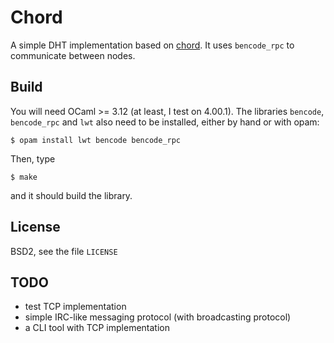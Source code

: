 # Chord

A simple DHT implementation based on
[chord](http://en.wikipedia.org/wiki/Chord_%28peer-to-peer%29). It
uses `bencode_rpc` to communicate between nodes.

## Build

You will need OCaml >= 3.12 (at least, I test on 4.00.1). The libraries
`bencode`, `bencode_rpc` and `lwt` also need to be installed, either by hand
or with opam:

    $ opam install lwt bencode bencode_rpc

Then, type

    $ make

and it should build the library.

## License

BSD2, see the file `LICENSE`

## TODO

- test TCP implementation
- simple IRC-like messaging protocol (with broadcasting protocol)
- a CLI tool with TCP implementation

